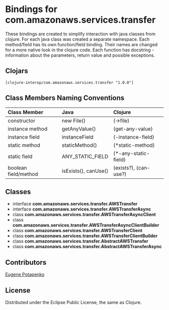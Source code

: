 # Bindings for com.amazonaws.services.transfer

These bindings are created to simplify interaction with java classes from clojure.
For each java class was created a separate namespace.
Each method/field has its own function/field binding.
Their names are changed for a more native look in the clojure code. Each function has docstring - information about the parameters, return value and possible exceptions.

## Clojars

```
[clojure-interop/com.amazonaws.services.transfer "1.0.0"]
```

## Class Members Naming Conventions

| Class Member | Java | Clojure |
|:--|:--|:--|
| constructor | new File() | (->file) |
| instance method | getAnyValue() | (get-any-value) |
| instance field | instanceField | (-instance-field) |
| static method | staticMethod() | (*static-method) |
| static field | ANY_STATIC_FIELD | (*-any-static-field) |
| boolean field/method | isExists(), canUse() | (exists?), (can-use?) |

## Classes

- interface **com.amazonaws.services.transfer.AWSTransfer**
- interface **com.amazonaws.services.transfer.AWSTransferAsync**
- class **com.amazonaws.services.transfer.AWSTransferAsyncClient**
- class **com.amazonaws.services.transfer.AWSTransferAsyncClientBuilder**
- class **com.amazonaws.services.transfer.AWSTransferClient**
- class **com.amazonaws.services.transfer.AWSTransferClientBuilder**
- class **com.amazonaws.services.transfer.AbstractAWSTransfer**
- class **com.amazonaws.services.transfer.AbstractAWSTransferAsync**

## Contributors

[Eugene Potapenko](https://github.com/potapenko/)

## License

Distributed under the Eclipse Public License, the same as Clojure.
